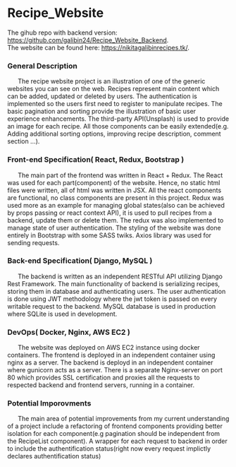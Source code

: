 # Recipe_Website

The gihub repo with backend version: https://github.com/galibin24/Recipe_Website_Backend.  
The website can be found here: https://nikitagalibinrecipes.tk/.

### General Description

 &nbsp;&nbsp;&nbsp;&nbsp;&nbsp;&nbsp;The recipe website project is an illustration of one of the generic websites you can see on the web. Recipes represent main content which can be added, updated or deleted by users. The authentication is implemented so the users first need to register to manipulate recipes. The basic pagination and sorting provide the illustration of basic user experience enhancements. The third-party API(Unsplash) is used to provide an image for each recipe. All those components can be easily extended(e.g. Adding additional sorting options, improving recipe description, comment section …).

### Front-end Specification( React, Redux, Bootstrap )

&nbsp;&nbsp;&nbsp;&nbsp;&nbsp;&nbsp;The main part of the frontend was written in React + Redux. The React was used for each part(component) of the website. Hence, no static html files were written, all of html was written in JSX. All the react components are functional, no class components are present in this project. Redux was used more as an example for managing global states(also can be achieved by props passing or react context API), it is used to pull recipes from a backend, update them or delete them. The redux was also implemented to manage state of user authentication. The styling of the website was done entirely in Bootstrap with some SASS twiks. Axios library was used for sending requests.

### Back-end Specification( Django, MySQL )
&nbsp;&nbsp;&nbsp;&nbsp;&nbsp;&nbsp;The backend is written as an independent RESTful API utilizing Django Rest Framework. The main functionality of backend is serializing recipes, storing them in database and authenticating users. The user authentication is done using JWT methodology where the jwt token is passed on every writable request to the backend. MySQL database is used in production where SQLite is used in development.

### DevOps( Docker, Nginx, AWS EC2 )
&nbsp;&nbsp;&nbsp;&nbsp;&nbsp;&nbsp;The website was deployed on AWS EC2 instance using docker containers. The frontend is deployed in an independent container using nginx as a server. The backend is deployd in an independent container where gunicorn acts as a server. There is a separate Nginx-server on port 80 which provides SSL certification and proxies all the requests to respected backend and frontend servers, running in a container.

### Potential Imporovments
&nbsp;&nbsp;&nbsp;&nbsp;&nbsp;&nbsp;The main area of potential improvements from my current understanding of a project include a refactoring of frontend components providing better isolation for each component(e.g pagination should be independent from the RecipeList component). A wrapper for each request to backend in order to include the authentification status(right now every request implictly declares authentification status)
